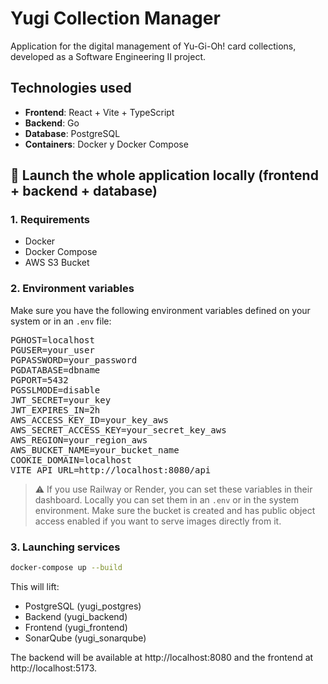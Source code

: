 # Yugi Collection Manager

Application for the digital management of Yu-Gi-Oh! card collections, developed as a Software Engineering II project.

## Technologies used

- **Frontend**: React + Vite + TypeScript
- **Backend**: Go
- **Database**: PostgreSQL
- **Containers**: Docker y Docker Compose

## 🚀 Launch the whole application locally (frontend + backend + database)

### 1. Requirements

- Docker
- Docker Compose
- AWS S3 Bucket

### 2. Environment variables

Make sure you have the following environment variables defined on your system or in an `.env` file:

<pre>
PGHOST=localhost
PGUSER=your_user
PGPASSWORD=your_password
PGDATABASE=dbname
PGPORT=5432
PGSSLMODE=disable
JWT_SECRET=your_key
JWT_EXPIRES_IN=2h
AWS_ACCESS_KEY_ID=your_key_aws
AWS_SECRET_ACCESS_KEY=your_secret_key_aws
AWS_REGION=your_region_aws
AWS_BUCKET_NAME=your_bucket_name
COOKIE_DOMAIN=localhost
VITE_API_URL=http://localhost:8080/api
</pre>

> ⚠️ If you use Railway or Render, you can set these variables in their dashboard. Locally you can set them in an `.env` or in the system environment. Make sure the bucket is created and has public object access enabled if you want to serve images directly from it.

### 3. Launching services

```bash
docker-compose up --build
```

This will lift:

- PostgreSQL (yugi_postgres)
- Backend (yugi_backend)
- Frontend (yugi_frontend)
- SonarQube (yugi_sonarqube)

The backend will be available at http://localhost:8080 and the frontend at http://localhost:5173.
